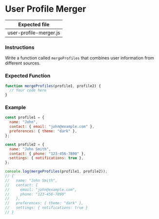# User Profile Merger

| Expected file          |
| ---------------------- |
| user-profile-merger.js |

### Instructions

Write a function called `mergeProfiles` that combines user information from different sources.

### Expected Function

```js
function mergeProfiles(profile1, profile2) {
  // Your code here
}
```

### Example

```js
const profile1 = {
  name: "John",
  contact: { email: "john@example.com" },
  preferences: { theme: "dark" },
};

const profile2 = {
  name: "John Smith",
  contact: { phone: "123-456-7890" },
  settings: { notifications: true },
};

console.log(mergeProfiles(profile1, profile2));
// {
//   name: "John Smith",
//   contact: {
//     email: "john@example.com",
//     phone: "123-456-7890"
//   },
//   preferences: { theme: "dark" },
//   settings: { notifications: true }
// }
```
